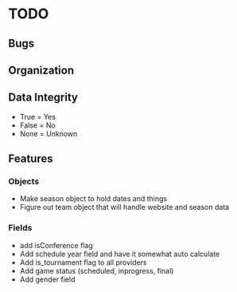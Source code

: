 TODO
====

## Bugs

## Organization

## Data Integrity
* True = Yes
* False = No
* None = Unknown

## Features
### Objects
* Make season object to hold dates and things
* Figure out team object that will handle website and season data

### Fields
* add isConference flag
* Add schedule year field and have it somewhat auto calculate
* Add is_tournament flag to all providers
* Add game status (scheduled, inprogress, final)
* Add gender field
